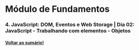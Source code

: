 # Módulo de Fundamentos   
### 4. JavaScript: DOM, Eventos e Web Storage  |  Dia 02: JavaScript - Trabalhando com elementos - Objetos
#### [Voltar ao sumário!](https://github.com/hiagoisoppo/trybe_exercicios/tree/main)